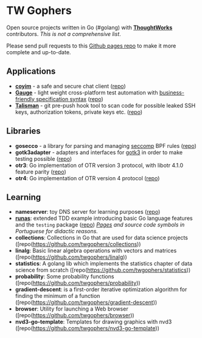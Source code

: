 # TW Gophers

Open source projects written in Go (#golang) with [__ThoughtWorks__](https://www.thoughtworks.com/) contributors. _This is not a comprehensive list_.

Please send pull requests to this [Github pages repo](https://github.com/twgophers/twgophers.github.io) to make it more complete and up-to-date.

## Applications

* [__coyim__](https://coy.im) - a safe and secure chat client ([repo](https://github.com/twstrike/coyim))
* [__Gauge__](http://getgauge.io/) - light weight cross-platform test automation with [business-friendly specification syntax](https://github.com/getgauge/gauge-example-ruby/blob/master/specs/customer.md) ([repo](https://github.com/getgauge/gauge))
* [__Talisman__](https://thoughtworks.github.io/talisman/) - git pre-push hook tool to scan code for possible leaked SSH keys, authorization tokens, private keys etc. ([repo](https://github.com/thoughtworks/talisman))


## Libraries

* __gosecco__ - a library for parsing and managing [seccomp](https://en.wikipedia.org/wiki/Seccomp) BPF rules ([repo](https://github.com/twtiger/gosecco))
* __gotk3adapter__ - adapters and interfaces for [gotk3](https://github.com/gotk3/gotk3) in order to make testing possible ([repo](https://github.com/twstrike/gotk3adapter/graphs/contributors))
* __otr3__: Go implementation of OTR version 3 protocol, with libotr 4.1.0 feature parity ([repo](https://github.com/twstrike/otr3))
* __otr4__: Go implementation of OTR version 4 protocol ([repo](https://github.com/twtiger/otr4))


## Learning

* __nameserver__: toy DNS server for learning purposes ([repo](https://github.com/twtiger/nameserver))
* [__runas__](https://thoughtworksinc.github.io/runas/): extended TDD example introducing  basic Go language features and the `testing` package ([repo](https://github.com/thoughtworksinc/runas)) _[Pages](https://thoughtworksinc.github.io/runas/) and source code symbols in Portuguese for didactic reasons._
* __collections__: Collections in Go that are used for data science projects ([repo(https://github.com/twgophers/collections))
* __linalg__: Basic linear algebra operations with vectors and matrices ([repo(https://github.com/twgophers/linalg))
* __statistics__: A golang lib which implements the statistics chapter of data science from scratch ([repo(https://github.com/twgophers/statistics))
* __probability__: Some probability functions ([repo(https://github.com/twgophers/probability))
* __gradient-descent__: is a first-order iterative optimization algorithm for finding the minimum of a function ([repo(https://github.com/twgophers/gradient-descent))
* __browser__: Utility for launching a Web browser ([repo(https://github.com/twgophers/browser))
* __nvd3-go-template__: Templates for drawing graphics with nvd3 ([repo(https://github.com/twgophers/nvd3-go-template))

